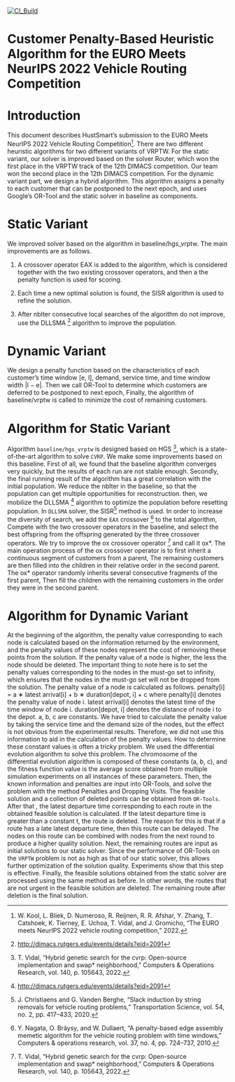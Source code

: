 [![CI_Build](https://github.com/ortec/euro-neurips-vrp-2022-quickstart-dev/actions/workflows/CI.yml/badge.svg)](https://github.com/ortec/euro-neurips-vrp-2022-quickstart-dev/actions/workflows/CI.yml)

# Customer Penalty-Based Heuristic Algorithm for the EURO Meets NeurIPS 2022 Vehicle Routing Competition


# Introduction
This document describes HustSmart’s submission to the EURO Meets NeurIPS 2022 Vehicle Routing Competition[^1]. There are two different heuristic algorithms for two different variants of VRPTW. For the static variant, our solver is improved based on the solver Router, which won the first place in the VRPTW track of the 12th DIMACS competition. Our team won the second place in the 12th DIMACS competition. For the dynamic variant part, we design a hybrid algorithm. This algorithm assigns a penalty to each customer that can be postponed to the next epoch, and uses Google’s OR-Tool and the static solver in baseline as components.



[^1]:W. Kool, L. Bliek, D. Numeroso, R. Reijnen, R. R. Afshar, Y. Zhang, T. Catshoek, K. Tierney, E. Uchoa, T. Vidal, and J. Gromicho, “The EURO meets NeurIPS 2022 vehicle routing competition,” 2022.

# Static Variant
We improved solver based on the algorithm in baseline/hgs_vrptw. The main improvements are as follows.     

1. A crossover operator EAX is added to the algorithm, which is considered together with the two existing crossover operators, and then a the penalty function is used for scoring. 

2. Each time a new optimal solution is found, the SISR algorithm is used to refine the solution. 

3. After nbIter consecutive local searches of the algorithm do not improve, use the DLLSMA [^2] algorithm to improve the population.

[^2]:http://dimacs.rutgers.edu/events/details?eid=2091



# Dynamic Variant

We design a penalty function based on the characteristics of each customer’s time window [e, l], demand, service time, and time window width |l − e|. Then we call OR-Tool to determine which customers are deferred to be postponed to next epoch, Finally, the algorithm of baseline/vrptw is called to minimize the cost of remaining customers.



# Algorithm for Static Variant

Algorithm `baseline/hgs_vrptw` is designed based on HGS [^3], which is a state-of-the-art algorithm to solve `CVRP`. We make some improvements based on this baseline. First of all, we found that the baseline algorithm converges very quickly, but the results of each run are not stable enough. Secondly, the final running result of the algorithm has a great correlation with the initial population. We reduce the nbIter in the baseline, so that the population can get multiple opportunities for reconstruction. then, we mobilize the DLLSMA [^2] algorithm to optimize the population before resetting population. In `DLLSMA` solver, the SISR[^4] method is used. In order to increase the diversity of search, we add the `EAX` crossover [^5] to the total algorithm, Compete with the two crossover operators in the baseline, and select the best offspring from the offspring generated by the three crossover operators. We try to improve the ox crossover operator [^3] and call it ox*. The main operation process of the ox crossover operator is to first inherit a continuous segment of customers from a parent, The remaining customers are then filled into the children in their relative order in the second parent. The ox* operator randomly inherits several consecutive fragments of the first parent, Then fill the children with the remaining customers in the order they were in the second parent.

[^3]: T. Vidal, “Hybrid genetic search for the cvrp: Open-source implementation and swap* neighborhood,” Computers & Operations Research, vol. 140, p. 105643, 2022. 
[^4]: J. Christiaens and G. Vanden Berghe, “Slack induction by string removals for vehicle routing problems,” Transportation Science, vol. 54, no. 2, pp. 417–433, 2020. 
[^5]: Y. Nagata, O. Bräysy, and W. Dullaert, “A penalty-based edge assembly memetic algorithm for the vehicle routing problem with time windows,” Computers & operations research, vol. 37, no. 4, pp. 724–737, 2010.



# Algorithm for Dynamic Variant



At the beginning of the algorithm, the penalty value corresponding to each node is calculated based on the information returned by the environment, and the penalty values of these nodes represent the cost of removing these points from the solution. If the penalty value of a node is higher, the less the node should be deleted. The important thing to note here is to set the penalty values corresponding to the nodes in the must-go set to infinity, which ensures that the nodes in the must-go set will not be dropped from the solution. The penalty value of a node is calculated as follows. penalty[i] = a ∗ latest arrival[i] + b ∗ duration[depot, i] + c where penalty[i] denotes the penalty value of node i. latest arrival[i] denotes the latest time of the time window of node i. duration[depot, i] denotes the distance of node i to the depot. a, b, c are constants. We have tried to calculate the penalty value by taking the service time and the demand size of the nodes, but the effect is not obvious from the experimental results. Therefore, we did not use this information to aid in the calculation of the penalty values. How to determine these constant values is often a tricky problem. We used the differential evolution algorithm to solve this problem. The chromosome of the differential evolution algorithm is composed of these constants (a, b, c), and the fitness function value is the average score obtained from multiple simulation experiments on all instances of these parameters. Then, the known information and penalties are input into OR-Tools, and solve the problem with the method Penalties and Dropping Visits. The feasible solution and a collection of deleted points can be obtained from `OR-Tools`. After that , the latest departure time corresponding to each route in the obtained feasible solution is calculated. If the latest departure time is greater than a constant t, the route is deleted. The reason for this is that if a route has a late latest departure time, then this route can be delayed. The nodes on this route can be combined with nodes from the next round to produce a higher quality solution. Next, the remaining routes are input as initial solutions to our static solver. Since the performance of OR-Tools on the `VRPTW` problem is not as high as that of our static solver, this allows further optimization of the solution quality. Experiments show that this step is effective. Finally, the feasible solutions obtained from the static solver are processed using the same method as before. In other words, the routes that are not urgent in the feasible solution are deleted. The remaining route after deletion is the final solution.

